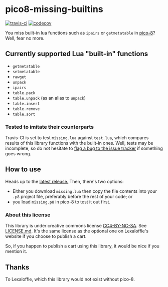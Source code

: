 # pico8-missing-builtins
[![travis-ci](https://travis-ci.org/adamscott/pico8-missing-builtins.svg?branch=master)](https://travis-ci.org/adamscott/pico8-missing-builtins)
[![codecov](https://codecov.io/gh/adamscott/pico8-missing-builtins/branch/master/graph/badge.svg)](https://codecov.io/gh/adamscott/pico8-missing-builtins)

You miss built-in lua functions such as `ipairs` or `getmetatable` in [pico-8](http://www.lexaloffle.com/pico-8.php)? Well, fear no more.

## Currently supported Lua "built-in" functions
- `getmetatable`
- `setmetatable`
- `rawget`
- `unpack`
- `ipairs`
- `table.pack`
- `table.unpack` (as an alias to `unpack`)
- `table.insert`
- `table.remove`
- `table.sort`

### Tested to imitate their counterparts
Travis-CI is set to test `missing.lua` against `test.lua`, which compares results of this library functions with the built-in ones. Well, tests may be incomplete, so do not hesitate to [flag a bug to the issue tracker](https://github.com/adamscott/pico8-missing-builtins/issues) if something goes wrong.

## How to use
Heads up to the [latest release.](https://github.com/adamscott/pico8-missing-builtins/releases/latest) Then, there's two options:
* Either you download `missing.lua` then copy the file contents into your `.p8` project file, preferably before the rest of your code; or
* you load `missing.p8` in pico-8 to test it out first.

### About this license
This library is under creative commons license [CC4-BY-NC-SA](https://creativecommons.org/licenses/by-nc-sa/4.0/). See [LICENSE.md](LICENSE.md). It's the same license as the optional one on Lexaloffle's website if you choose to publish a cart.

So, if you happen to publish a cart using this library, it would be nice if you mention it.

## Thanks
To Lexaloffle, which this library would not exist without pico-8.
